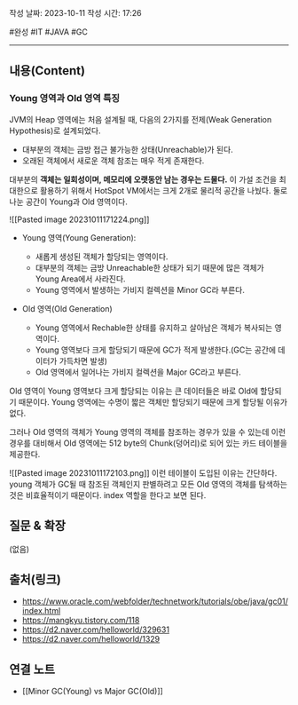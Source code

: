 작성 날짜: 2023-10-11
작성 시간: 17:26

#완성 #IT #JAVA #GC 

----
## 내용(Content)
### Young 영역과 Old 영역 특징

JVM의 Heap 영역에는 처음 설계될 때, 다음의 2가지를 전제(Weak Generation Hypothesis)로 설계되었다.

- 대부분의 객체는 금방 접근 불가능한 상태(Unreachable)가 된다.
- 오래된 객체에서 새로운 객체 참조는 매우 적게 존재한다.

대부분의 **객체는 일회성이며, 메모리에 오랫동안 남는 경우는 드물다.** 이 가설 조건을 최대한으로 활용하기 위해서 HotSpot VM에서는 크게 2개로 물리적 공간을 나눴다. 둘로 나눈 공간이 Young과 Old 영역이다. 

![[Pasted image 20231011171224.png]]

- Young 영역(Young Generation):
	- 새롭게 생성된 객체가 할당되는 영역이다.
	- 대부분의 객체는 금방 Unreachable한 상태가 되기 때문에 많은 객체가 Young Area에서 사라진다.
	- Young 영역에서 발생하는 가비지 컬렉션을 Minor GC라 부른다.

- Old 영역(Old Generation)
	- Young 영역에서 Rechable한 상태를 유지하고 살아남은 객체가 복사되는 영역이다.
	- Young 영역보다 크게 할당되기 때문에 GC가 적게 발생한다.(GC는 공간에 데이터가 가득차면 발생)
	- Old 영역에서 일어나는 가비지 컬렉션을 Major GC라고 부른다.

Old 영역이 Young 영역보다 크게 할당되는 이유는 큰 데이터들은 바로 Old에 할당되기 때문이다.
Young 영역에는 수명이 짧은 객체만 할당되기 때문에 크게 할당될 이유가 없다.

그러나 Old 영역의 객체가 Young 영역의 객체를 참조하는 경우가 있을 수 있는데 이런 경우를 대비해서 Old 영역에는 512 byte의 Chunk(덩어리)로 되어 있는 카드 테이블을 제공한다.

![[Pasted image 20231011172103.png]]
이런 테이블이 도입된 이유는 간단하다. young 객체가 GC될 때 참조된 객체인지 판별하려고 모든 Old 영역의 객체를 탐색하는 것은 비효율적이기 때문이다. index 역할을 한다고 보면 된다.


## 질문 & 확장

(없음)

## 출처(링크)
- https://www.oracle.com/webfolder/technetwork/tutorials/obe/java/gc01/index.html
- https://mangkyu.tistory.com/118
- https://d2.naver.com/helloworld/329631
- https://d2.naver.com/helloworld/1329

## 연결 노트
- [[Minor GC(Young) vs Major GC(Old)]]









